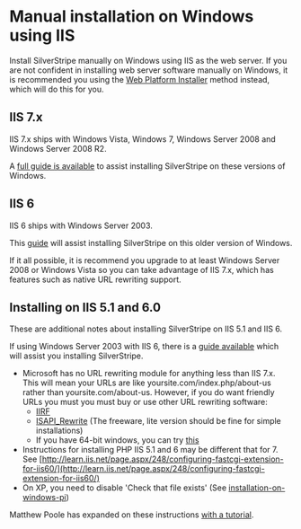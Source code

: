 # Manual installation on Windows using IIS

Install SilverStripe manually on Windows using IIS as the web server. If you are not confident in installing web server software manually on Windows,
it is recommended you using the [Web Platform Installer](windows-pi) method instead, which will do this for you.

## IIS 7.x

IIS 7.x ships with Windows Vista, Windows 7, Windows Server 2008 and Windows Server 2008 R2.

A [full guide is available](windows-manual-iis-7.md) to assist installing SilverStripe on these versions of Windows.

## IIS 6

IIS 6 ships with Windows Server 2003.

This [guide](windows-manual-iis-6) will assist installing SilverStripe on this older version of Windows.

If it all possible, it is recommend you upgrade to at least Windows Server 2008 or Windows Vista so you can take advantage of IIS 7.x, which has features
such as native URL rewriting support.

## Installing on IIS 5.1 and 6.0

These are additional notes about installing SilverStripe on IIS 5.1 and IIS 6.

If using Windows Server 2003 with IIS 6, there is a [guide available](installation-manual-iis-6) which will assist you installing SilverStripe.

  * Microsoft has no URL rewriting module for anything less than IIS 7.x. This will mean your URLs are like yoursite.com/index.php/about-us rather than yoursite.com/about-us. However, if you do want friendly URLs you must you must buy or use other URL rewriting software: 
    * [IIRF](http://iirf.codeplex.com/)
    * [ISAPI_Rewrite](http://www.helicontech.com/download-isapi_rewrite3.htm) (The freeware, lite version should be fine for simple installations)
    * If you have 64-bit windows, you can try [this](http://www.micronovae.com/ModRewrite/ModRewrite.html)
  * Instructions for installing PHP IIS 5.1 and 6 may be different that for 7. See [http://learn.iis.net/page.aspx/248/configuring-fastcgi-extension-for-iis60/](http://learn.iis.net/page.aspx/248/configuring-fastcgi-extension-for-iis60/)
  * On XP, you need to disable 'Check that file exists' (See [installation-on-windows-pi](installation-on-windows-pi))

Matthew Poole has expanded on these instructions [with a tutorial](http://cubiksoundz.blogspot.com/2008/12/tech-note-installing-silverstripe-cms.html).
